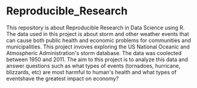 # Reproducible_Research
This repository is about Reproducible Research in Data Science using R. The data used in this project is about storm and other weather events that can cause both public
health and economic problems for communities and municipalities. This project invoves exploring the US National Oceanic and Atmospheric Administration's storm database. 
The data was coolected between 1950 and 2011. The aim to this project is to analyze this data and answer questions such as what types of events (tornadoes, hurricane, blizzards, etc)
are most harmful to human's health and what types of eventshave the greatest impact on economy? 
